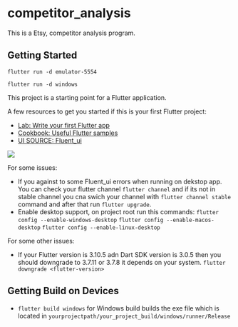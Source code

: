 # competitor_analysis

This is a Etsy, competitor analysis program.

## Getting Started
```
flutter run -d emulator-5554

flutter run -d windows
```
This project is a starting point for a Flutter application.

A few resources to get you started if this is your first Flutter project:

- [Lab: Write your first Flutter app](https://docs.flutter.dev/get-started/codelab)
- [Cookbook: Useful Flutter samples](https://docs.flutter.dev/cookbook)
- [UI SOURCE: Fluent_ui](https://github.com/bdlukaa/fluent_ui)
<a title="Made with Fluent Design" href="https://github.com/bdlukaa/fluent_ui">
  <img
    src="https://img.shields.io/badge/fluent-design-blue?style=flat-square&color=gray&labelColor=0078D7"
  >
</a>

For some issues:
- If you against to some Fluent_ui errors when running on dekstop app. You can check your flutter channel ```flutter channel``` and if its not in stable channel you cna swich your channel with ```flutter channel stable``` command and after that run ```flutter upgrade```.
- Enable desktop support, on project root run this commands:
 ```flutter config --enable-windows-desktop```
```flutter config --enable-macos-desktop```
```flutter config --enable-linux-desktop```

For some other issues:
- If your Flutter version is 3.10.5 adn Dart SDK version is 3.0.5 then you should downgrade to 3.7.11 or 3.7.8 it depends on your system.
  ```flutter downgrade <flutter-version>```


## Getting Build on Devices
- ```flutter build windows``` for Windows build
      builds the exe file which is located in ```yourprojectpath/your_project_build/windows/runner/Release```